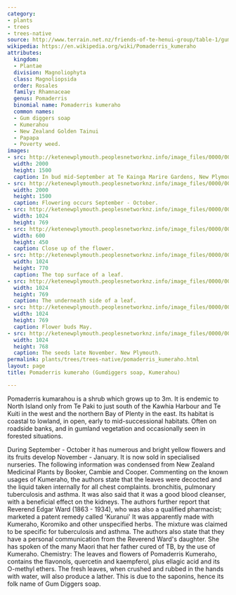 ```yaml
---
category:
- plants
- trees
- trees-native
source: http://www.terrain.net.nz/friends-of-te-henui-group/table-1/gumdiggers-soap.html
wikipedia: https://en.wikipedia.org/wiki/Pomaderris_kumeraho
attributes:
  kingdom:
  - Plantae
  division: Magnoliophyta
  class: Magnoliopsida
  order: Rosales
  family: Rhamnaceae
  genus: Pomaderris
  binomial name: Pomaderris kumeraho
  common names:
  - Gum diggers soap
  - Kumerahou
  - New Zealand Golden Tainui
  - Papapa
  - Poverty weed.
images:
- src: http://ketenewplymouth.peoplesnetworknz.info/image_files/0000/0007/9933/Pomaderris_kumeraho__Gumdiggers_soap__Kumerahou_.JPG
  width: 2000
  height: 1500
  caption: In bud mid-September at Te Kainga Marire Gardens, New Plymouth.
- src: http://ketenewplymouth.peoplesnetworknz.info/image_files/0000/0006/2474/Pomaderris_kumeraho__Gumdiggers_soap__Kumerahou__Golden_tainui-004.JPG
  width: 2000
  height: 1500
  caption: Flowering occurs September - October.
- src: http://ketenewplymouth.peoplesnetworknz.info/image_files/0000/0006/2484/Pomaderris_kumeraho__Gumdiggers_soap__Kumerahou__Golden_tainui-011.JPG
  width: 1024
  height: 769
- src: http://ketenewplymouth.peoplesnetworknz.info/image_files/0000/0006/2464/Pomaderris_kumeraho__Gumdiggers_soap__Kumerahou__Golden_tainui-001.JPG
  width: 600
  height: 450
  caption: Close up of the flower.
- src: http://ketenewplymouth.peoplesnetworknz.info/image_files/0000/0007/5729/Pomaderris_kumeraho-002.JPG
  width: 1024
  height: 770
  caption: The top surface of a leaf.
- src: http://ketenewplymouth.peoplesnetworknz.info/image_files/0000/0007/5734/Pomaderris_kumeraho-003.JPG
  width: 1024
  height: 769
  caption: The underneath side of a leaf.
- src: http://ketenewplymouth.peoplesnetworknz.info/image_files/0000/0007/5724/Pomaderris_kumeraho-001.JPG
  width: 1024
  height: 769
  caption: Flower buds May.
- src: http://ketenewplymouth.peoplesnetworknz.info/image_files/0000/0004/4314/Kumerahou___Pomaderris_kumerahou-002.JPG
  width: 1024
  height: 768
  caption: The seeds late November. New Plymouth.
permalink: plants/trees/trees-native/pomaderris_kumeraho.html
layout: page
title: Pomaderris kumeraho (Gumdiggers soap, Kumerahou)

---
```

Pomaderris kumarahou is a shrub which grows up to 3m. It is endemic to North Island only from Te Paki to just south of the Kawhia Harbour and Te Kuiti in the west and the northern Bay of Plenty in the east. Its habitat is coastal to lowland, in open, early to mid-successional habitats. Often on roadside banks, and in gumland vegetation and occasionally seen in forested situations.

During September - October it has numerous and bright yellow flowers and its fruits develop November - January.
It is now sold in specialised nurseries.
The following information was condensed from New Zealand Medicinal Plants by Booker, Cambie and Cooper. Commenting on the known usages of Kumeraho, the authors state that the leaves were decocted and the liquid taken internally for all chest complaints. bronchitis, pulmonary tuberculosis and asthma. It was also said that it was a good blood cleanser, with a beneficial effect on the kidneys. The authors further report that Reverend Edgar Ward (1863 - 1934), who was also a qualified pharmacist; marketed a patent remedy called 'Kuranui' It was apparently made with Kumeraho, Koromiko and other unspecified herbs. The mixture was claimed to be specific for tuberculosis and asthma. The authors also state that they have a personal communication from the Reverend Ward's daughter. She has spoken of the many Maori that her father cured of TB, by the use of Kumeraho.
Chemistry: The leaves and flowers of Pomaderris Kumeraho, contains the flavonols, quercetin and kaempferol, plus ellagic acid and its O-methyl ethers. The fresh leaves, when crushed and rubbed in the hands with water, will also produce a lather. This is due to the saponins, hence its folk name of Gum Diggers soap.
